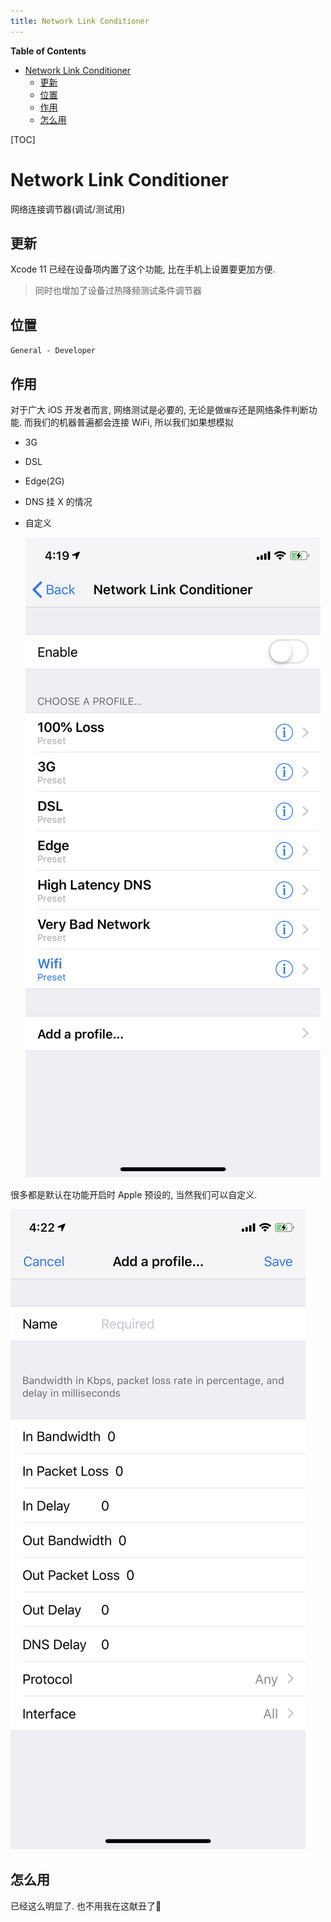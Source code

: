 ```yaml
---
title: Network Link Conditioner
---
```


<!-- START doctoc generated TOC please keep comment here to allow auto update -->
<!-- DON'T EDIT THIS SECTION, INSTEAD RE-RUN doctoc TO UPDATE -->
**Table of Contents**

- [Network Link Conditioner](#network-link-conditioner)
  - [更新](#%E6%9B%B4%E6%96%B0)
  - [位置](#%E4%BD%8D%E7%BD%AE)
  - [作用](#%E4%BD%9C%E7%94%A8)
  - [怎么用](#%E6%80%8E%E4%B9%88%E7%94%A8)

<!-- END doctoc generated TOC please keep comment here to allow auto update -->

[TOC]

# Network Link Conditioner

网络连接调节器(调试/测试用)

## 更新

Xcode 11 已经在设备项内置了这个功能, 比在手机上设置要更加方便. 

> 同时也增加了设备过热降频测试条件调节器


## 位置

 `General - Developer`

## 作用

对于广大 iOS 开发者而言, 网络测试是必要的, 无论是做`缓存`还是网络条件判断功能. 而我们的机器普遍都会连接 WiFi, 所以我们如果想模拟

- 3G

- DSL

- Edge(2G)

- DNS 挂 X 的情况

- 自定义

  ![首页](NetworkLinkConditioner/main.jpeg)

很多都是默认在功能开启时 Apple 预设的, 当然我们可以自定义.

![自定义](NetworkLinkConditioner/customize.jpeg)

## 怎么用

已经这么明显了. 也不用我在这献丑了🎉



